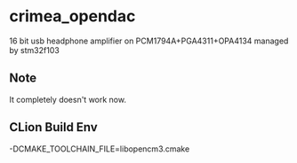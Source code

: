 # crimea_opendac
16 bit usb headphone amplifier on PCM1794A+PGA4311+OPA4134 managed by stm32f103

## Note

It completely doesn't work now.

## CLion Build Env

-DCMAKE_TOOLCHAIN_FILE=libopencm3.cmake
